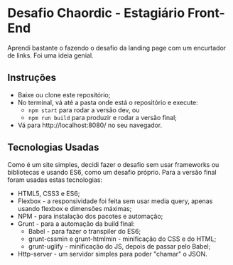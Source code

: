 # Desafio Chaordic - Estagiário Front-End

Aprendi bastante o fazendo o desafio da landing page com um encurtador de links. Foi uma ideia genial.

## Instruções

- Baixe ou clone este repositório;
- No terminal, vá até a pasta onde está o repositório e execute:
  - ``npm start`` para rodar a versão dev, ou
  - ``npm run build`` para produzir e rodar a versão final;
- Vá para http://localhost:8080/ no seu navegador.

## Tecnologias Usadas

Como é um site simples, decidi fazer o desafio sem usar frameworks ou bibliotecas e usando ES6, como um desafio próprio.
Para a versão final foram usadas estas tecnologias:

- HTML5, CSS3 e ES6;
- Flexbox - a responsividade foi feita sem usar media query, apenas usando flexbox e dimensões máximas;
- NPM - para instalação dos pacotes e automação;
- Grunt - para a automação da build final:
  - Babel - para fazer o transpiler do ES6;
  - grunt-cssmin e grunt-htmlmin - minificação do CSS e do HTML;
  - grunt-uglify - minificação do JS, depois de passar pelo Babel;
- Http-server - um servidor simples para poder "chamar" o JSON.